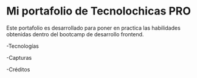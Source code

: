 # Mi portafolio de Tecnolochicas PRO

Este portafolio es desarrollado para poner en practica las habilidades obtenidas dentro del bootcamp de desarrollo frontend.

-Tecnologías

-Capturas

-Créditos